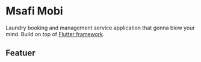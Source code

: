 # Msafi Mobi

Laundry booking and management service application that gonna blow your mind. Build on top of [Flutter framework](https://flutter.dev).

## Featuer
